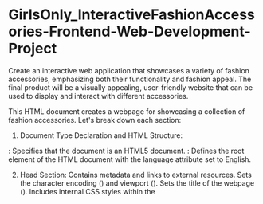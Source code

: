 # GirlsOnly_InteractiveFashionAccessories-Frontend-Web-Development-Project
Create an interactive web application that showcases a variety of fashion accessories, emphasizing both their functionality and fashion appeal. The final product will be a visually appealing, user-friendly website that can be used to display and interact with different accessories.

This HTML document creates a webpage for showcasing a collection of fashion accessories. Let's break down each section:

1. Document Type Declaration and HTML Structure:
<!DOCTYPE html>: Specifies that the document is an HTML5 document.
<html lang="en">: Defines the root element of the HTML document with the language attribute set to English.
  
2. Head Section:
Contains metadata and links to external resources.
Sets the character encoding (<meta charset="UTF-8" />) and viewport (<meta name="viewport" content="width=device-width, initial-scale=1.0" />).
Sets the title of the webpage (<title>Fashion Accessories</title>).
Includes internal CSS styles within the <style> tags to style the webpage.

3. Body Section:
Contains the main content of the webpage.
Starts with a <header> element for the page header, including a title and description.
Includes a <main> element with an ID of "gallery" where accessory items will be displayed.
Contains a <section> element with an ID of "accessory-gallery" for the accessory collection.
Inside the "accessory-gallery" section, there's an input field for searching accessories and a dropdown menu for filtering accessories by category (<input type="text" id="search" /> and <select id="filter">).
The accessory items will be dynamically added to the <div id="gallery-items"> within this section.

4. Footer Section:
Contains information about the website, including sections for "About Us," "Quick Links," and "Contact Us."
Each section is styled and organized using CSS flexbox layout.
At the bottom, there's a copyright notice and attribution for the website design.

5. JavaScript Section:
The JavaScript code is enclosed within <script> tags at the end of the document.
It waits for the DOMContentLoaded event before executing to ensure that the HTML content is fully loaded.
Defines an array of accessory items with properties such as name, category, image URL, and description.
Defines functions to display accessories, filter accessories based on search and category, and event listeners for user interactions (typing in the search field and selecting a category).
Finally, it displays the initial set of accessories when the page loads by calling the displayAccessories function with the array of accessories.
This HTML document combines HTML, CSS, and JavaScript to create a dynamic and visually appealing webpage for showcasing fashion accessories.

![image](https://github.com/Arooj07/GirlsOnly_InteractiveFashionAccessories-Frontend-Web-Development-Project/assets/100277795/13839772-ebe6-466e-b6a2-ca6501d58338)
![image](https://github.com/Arooj07/GirlsOnly_InteractiveFashionAccessories-Frontend-Web-Development-Project/assets/100277795/936c4f62-af09-4cd8-85be-73175bbb1762)

